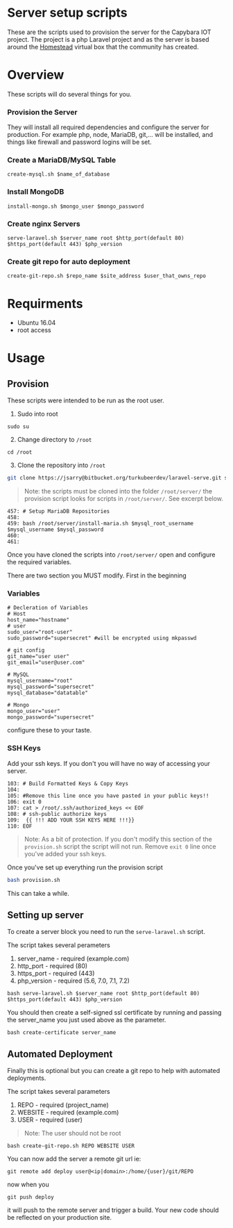 # Server setup scripts

These are the scripts used to provision the server for the Capybara IOT project. The project is a php Laravel project and as the server is based around the [Homestead](https://github.com/laravel/homestead) virtual box that the community has created. 

# Overview
These scripts will do several things for you. 

### Provision the Server
They will install all required dependencies and configure the server for production. For example php, node, MariaDB, git,... will be installed, and things like firewall and password logins will be set.

### Create a MariaDB/MySQL Table
`create-mysql.sh $name_of_database`

### Install MongoDB
`install-mongo.sh $mongo_user $mongo_password`

### Create nginx Servers
`serve-laravel.sh $server_name root $http_port(default 80) $https_port(default 443) $php_version`

### Create git repo for auto deployment
`create-git-repo.sh $repo_name $site_address $user_that_owns_repo`

# Requirments

* Ubuntu 16.04
* root access


# Usage

## Provision

These scripts were intended to be run as the root user. 

1. Sudo into root

```
sudo su
```

2. Change directory to `/root`

```
cd /root
```

3. Clone the repository into `/root`


```bash
git clone https://jsarry@bitbucket.org/turkubeerdev/laravel-serve.git server
```

> Note: the scripts must be cloned into the folder `/root/server/` the provision script looks for scripts in `/root/server/`. See excerpt below.

```
457: # Setup MariaDB Repositories
458: 
459: bash /root/server/install-maria.sh $mysql_root_username $mysql_username $mysql_password
460: 
461: 
```

Once you have cloned the scripts into `/root/server/` open and configure the required variables.

There are two section you MUST modify. First in the beginning 

### Variables
```
# Decleration of Variables
# Host
host_name="hostname"
# user
sudo_user="root-user"
sudo_password="supersecret" #will be encrypted using mkpasswd

# git config
git_name="user user"
git_email="user@user.com"

# MySQL
mysql_username="root"
mysql_password="supersecret"
mysql_database="datatable"

# Mongo
mongo_user="user"
mongo_password="supersecret"
```

configure these to your taste.

### SSH Keys
Add your ssh keys. If you don't you will have no way of accessing your server.

```
103: # Build Formatted Keys & Copy Keys 
104: 
105: #Remove this line once you have pasted in your public keys!!
106: exit 0
107: cat > /root/.ssh/authorized_keys << EOF
108: # ssh-public authorize keys
109:  {{ !!! ADD YOUR SSH KEYS HERE !!!}}
110: EOF
```

> Note: As a bit of protection. If you don't modify this section of the `provision.sh` script the script will not run. Remove `exit 0` line once you've added your ssh keys.

Once you've set up everything run the provision script

```bash
bash provision.sh
```

This can take a while.

## Setting up server
To create a server block you need to run the `serve-laravel.sh` script.

The script takes several perameters
1. server_name - required (example.com)
2. http_port - required (80)
3. https_port - required (443)
4. php_version - required (5.6, 7.0, 7.1, 7.2)

```
bash serve-laravel.sh $server_name root $http_port(default 80) $https_port(default 443) $php_version
```

You should then create a self-signed ssl certificate by running and passing the server_name you just used above as the parameter.

```
bash create-certificate server_name
```

## Automated Deployment
Finally this is optional but you can create a git repo to help with automated deployments.

The script takes several parameters
1. REPO - required (project_name)
2. WEBSITE - required (example.com)
3. USER - required (user)

> Note: The user should not be root

```
bash create-git-repo.sh REPO WEBSITE USER
```

You can now add the server a remote git url ie:

```
git remote add deploy user@<ip|domain>:/home/{user}/git/REPO
```

now when you

```
git push deploy
```

it will push to the remote server and trigger a build. Your new code should be reflected on your production site.
